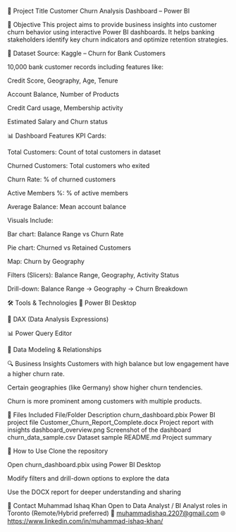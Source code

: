 🧠 Project Title
Customer Churn Analysis Dashboard – Power BI

📍 Objective
This project aims to provide business insights into customer churn behavior using interactive Power BI dashboards. It helps banking stakeholders identify key churn indicators and optimize retention strategies.

🧾 Dataset
Source: Kaggle – Churn for Bank Customers

10,000 bank customer records including features like:

Credit Score, Geography, Age, Tenure

Account Balance, Number of Products

Credit Card usage, Membership activity

Estimated Salary and Churn status

📊 Dashboard Features
KPI Cards:

Total Customers: Count of total customers in dataset

Churned Customers: Total customers who exited

Churn Rate: % of churned customers

Active Members %: % of active members

Average Balance: Mean account balance

Visuals Include:

Bar chart: Balance Range vs Churn Rate

Pie chart: Churned vs Retained Customers

Map: Churn by Geography

Filters (Slicers): Balance Range, Geography, Activity Status

Drill-down: Balance Range → Geography → Churn Breakdown

🛠 Tools & Technologies
🧩 Power BI Desktop

🐍 DAX (Data Analysis Expressions)

📊 Power Query Editor

📁 Data Modeling & Relationships

🔍 Business Insights
Customers with high balance but low engagement have a higher churn rate.

Certain geographies (like Germany) show higher churn tendencies.

Churn is more prominent among customers with multiple products.

📂 Files Included
File/Folder	Description
churn_dashboard.pbix	Power BI project file
Customer_Churn_Report_Complete.docx	Project report with insights
dashboard_overview.png	Screenshot of the dashboard
churn_data_sample.csv	Dataset sample
README.md	Project summary

🚀 How to Use
Clone the repository

Open churn_dashboard.pbix using Power BI Desktop

Modify filters and drill-down options to explore the data

Use the DOCX report for deeper understanding and sharing

📌 Contact
Muhammad Ishaq Khan
Open to Data Analyst / BI Analyst roles in Toronto (Remote/Hybrid preferred)
📧 muhammadishaq.2207@gmail.com
🌐 https://www.linkedin.com/in/muhammad-ishaq-khan/
